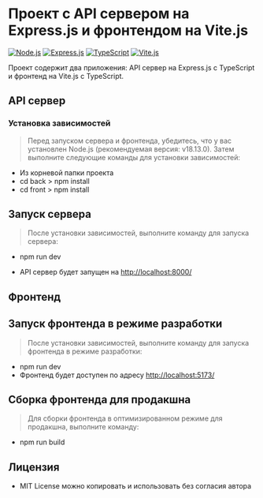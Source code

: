 # Проект с API сервером на Express.js и фронтендом на Vite.js

[![Node.js](https://img.shields.io/badge/Node.js-v20.2.0.-green)](https://nodejs.org/ru)
[![Express.js](https://img.shields.io/badge/Express.js-v4.18.2-blue)](https://www.npmjs.com/package/express)
[![TypeScript](https://img.shields.io/badge/TypeScript-v5.2-blue)](https://www.typescriptlang.org/download)
[![Vite.js](https://img.shields.io/badge/Vite.js-v3.0-blue)](https://vitejs.dev/)

Проект содержит два приложения: API сервер на Express.js с TypeScript и фронтенд на Vite.js с TypeScript.

## API сервер

### Установка зависимостей

> Перед запуском сервера и фронтенда, убедитесь, что у вас установлен Node.js (рекомендуемая версия: v18.13.0). Затем выполните следующие команды для установки зависимостей:

- Из корневой папки проекта
- cd back > npm install
- cd front > npm install

## Запуск сервера

> После установки зависимостей, выполните команду для запуска сервера:

- npm run dev

- API сервер будет запущен на <http://localhost:8000/>

## Фронтенд

## Запуск фронтенда в режиме разработки

> После установки зависимостей, выполните команду для запуска фронтенда в режиме разработки:

- npm run dev
- Фронтенд будет доступен по адресу <http://localhost:5173/>

## Сборка фронтенда для продакшна

> Для сборки фронтенда в оптимизированном режиме для продакшна, выполните команду:

- npm run build

## Лицензия

- MIT License можно копировать и использовать без согласия автора

